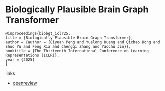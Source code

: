 # Biologically Plausible Brain Graph Transformer

```
@inproceedings{biobgt_iclr25,
title = {Biologically Plausible Brain Graph Transformer},
author = {author = {Ciyuan Peng and Yuelong Huang and Qichao Dong and Shuo Yu and Feng Xia and Chengqi Zhang and Yaochu Jin}},
booktitle = {The Thirteenth International Conference on Learning Representations (ICLR)},
year = {2025}
}
```

links
- [openreview](https://openreview.net/forum?id=rQyg6MnsDb)
